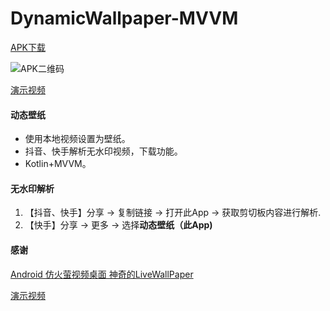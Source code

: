 # DynamicWallpaper-MVVM

 
[APK下载](http://theone.0851zy.com/2021/12/16/b7a2d586408378a380b9440694cfed4b.apk)

![APK二维码](https://qr.api.cli.im/newqr/create?data=http%253A%252F%252Ftheone.0851zy.com%252F2021%252F12%252F16%252Fb7a2d586408378a380b9440694cfed4b.apk&level=H&transparent=0&bgcolor=%23FFFFFF&forecolor=%23000&blockpixel=12&marginblock=2&logourl=&size=400&logoshape=no&embed_text_fontfamily=simhei.ttc&eye_use_fore=&background=images%2Fbackground%2Fbg25.png&wper=0.84&hper=0.84&tper=0.08&lper=0.08&qrcode_eyes=pin-3.png&outcolor=&incolor=%231694e3&body_type=0&qr_rotate=0&text=&fontfamily=msyh.ttf&fontsize=30&fontcolor=&logo_pos=0&kid=bizcliim&time=1639625877&key=ebe216591f1edde62a20e8f6cc6cd6c1 "APK二维码")

[演示视频](http://theone.0851zy.com/2021/12/16/e5c44ef24096cd1c80451bb2fa37d789.mp4)
 

#### 动态壁纸

- 使用本地视频设置为壁纸。
- 抖音、快手解析无水印视频，下载功能。
- Kotlin+MVVM。
 
#### 无水印解析
 
 1. 【抖音、快手】分享 -> 复制链接 -> 打开此App -> 获取剪切板内容进行解析.
 2. 【快手】分享 -> 更多 -> 选择**动态壁纸（此App)**

#### 感谢

[Android 仿火萤视频桌面 神奇的LiveWallPaper](https://blog.csdn.net/lmj623565791/article/details/72170299)
 
[演示视频](http://file.cudag.com/2021/12/13/7a7690544081e61880e4dae8137bf1e0.mp4)
 

 
 
 
 



